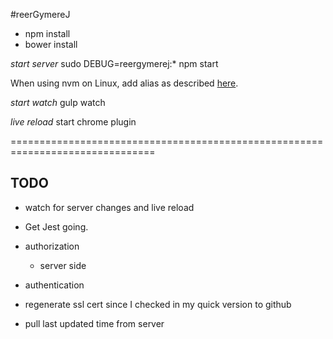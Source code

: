 #reerGymereJ

* npm install
* bower install

*start server*
sudo DEBUG=reergymerej:* npm start

When using nvm on Linux, add alias as described [here](https://github.com/creationix/nvm/issues/43#issuecomment-139739406).

*start watch*
gulp watch

*live reload*
start chrome plugin

===============================================================================

## TODO

* watch for server changes and live reload
* Get Jest going.
* authorization
    - server side
* authentication

* regenerate ssl cert since I checked in my quick version to github

* pull last updated time from server